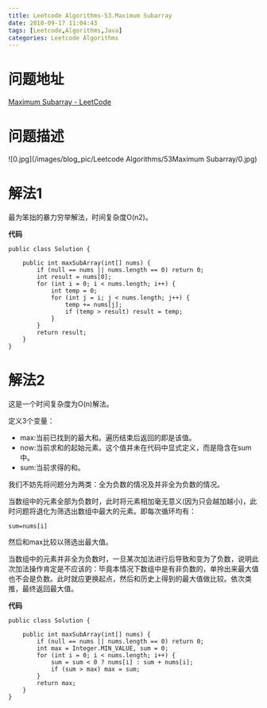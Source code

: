 ```yaml
---
title: Leetcode Algorithms-53.Maximum Subarray
date: 2018-09-17 11:04:43
tags: [Leetcode,Algorithms,Java]
categories: Leetcode Algorithms
---
```


# 问题地址

[Maximum Subarray - LeetCode](https://leetcode.com/problems/maximum-subarray/description/)

# 问题描述

![0.jpg](/images/blog_pic/Leetcode Algorithms/53Maximum Subarray/0.jpg)

<!-- more -->

# 解法1

最为笨拙的暴力穷举解法，时间复杂度O(n2)。

**代码**

```
public class Solution {

    public int maxSubArray(int[] nums) {
        if (null == nums || nums.length == 0) return 0;
        int result = nums[0];
        for (int i = 0; i < nums.length; i++) {
            int temp = 0;
            for (int j = i; j < nums.length; j++) {
                temp += nums[j];
                if (temp > result) result = temp;
            }
        }
        return result;
    }
}
```

# 解法2

这是一个时间复杂度为O(n)解法。

定义3个变量：

- max:当前已找到的最大和。遍历结束后返回的即是该值。
- now:当前求和的起始元素。这个值并未在代码中显式定义，而是隐含在sum中。
- sum:当前求得的和。

我们不妨先将问题分为两类：全为负数的情况及并非全为负数的情况。

当数组中的元素全部为负数时，此时将元素相加毫无意义(因为只会越加越小)，此时问题将退化为筛选出数组中最大的元素。即每次循环均有：

```
sum=nums[i]
```

然后和max比较以筛选出最大值。

当数组中的元素并非全为负数时，一旦某次加法进行后导致和变为了负数，说明此次加法操作肯定是不应该的：毕竟本情况下数组中是有非负数的，单拎出来最大值也不会是负数。此时就应更换起点，然后和历史上得到的最大值做比较。依次类推，最终返回最大值。

**代码**

```
public class Solution {

    public int maxSubArray(int[] nums) {
        if (null == nums || nums.length == 0) return 0;
        int max = Integer.MIN_VALUE, sum = 0;
        for (int i = 0; i < nums.length; i++) {
            sum = sum < 0 ? nums[i] : sum + nums[i];
            if (sum > max) max = sum;
        }
        return max;
    }
}
```